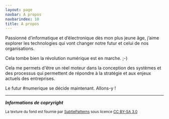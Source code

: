 ```yaml
---
layout: page
navbar: A propos
navbarindex: 10
title: A propos
---
```


Passionné d’informatique et d’électronique dès mon plus jeune âge, j’aime explorer les technologies qui vont changer notre futur et celui de nos organisations.

Cela tombe bien la révolution numérique est en marche. ;-)

Cela me permets d'être un réel moteur dans la conception des systèmes et des processus qui permettent de répondre à la stratégie et aux enjeux actuels des entreprises.

Le futur #numerique se décide maintenant. Allons-y !

---

**_Informations de copryright_**

<small>La texture du fond est fournie par [SubtlePatterns](https://www.toptal.com/designers/subtlepatterns/) sous licence [CC BY-SA 3.0](https://creativecommons.org/licenses/by-sa/3.0/)</small>
